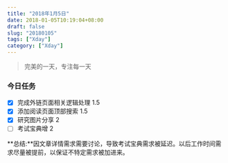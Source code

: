 ```yaml
---
title: "2018年1月5日"
date: 2018-01-05T10:19:04+08:00
draft: false
slug: "20180105"
tags: ["Xday"]
category: ["Xday"]
---
```


> 完美的一天，专注每一天

### 今日任务

- [x] 完成外链页面相关逻辑处理  1.5
- [x] 添加阅读页面顶部搜索 1.5
- [x] 研究图片分享  2
- [ ] 考试宝典增 2

**总结:**因文章详情需求需要讨论，导致考试宝典需求被延迟。以后工作时间需求尽量被提前，以保证不特定需求被加进来。